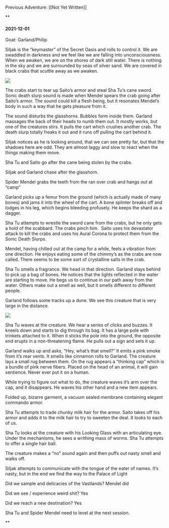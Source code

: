 Previous Adventure: [[Not Yet Written]]

**

#### 2021-12-01

Goat: Garland/Philip

  

Siljak is the “keymaster” of the Secret Oasis and rolls to control it. We are swaddled in darkness and we feel like we are falling into unconsciousness. When we awaken, we are on the shores of dark still water. There is nothing in the sky and we are surrounded by seas of silver sand. We are covered in black crabs that scuttle away as we awaken. 

![](https://lh4.googleusercontent.com/YuC3AV_DQk5-oLZdDQiDMqOyaV_3nAKcQL5Dk3MAaPt5RA52DOOm9u1fkxEeEWj_1UvyP7N18Hvh8VRBHxFE2x49x3HNj_B3WHcgVLCYud3rAhRa_rrmvKBMozeTa05GJN82N9r--gGjC63HWw)

The crabs start to tear up Saito’s armor and steal Sha Tu’s cane sword. Sonic death slurp sound is made when Mendel spears the crab going after Saito’s armor. The sound could kill a flesh being, but it resonates Mendel’s body in such a way that he gets pleasure from it. 

  

The sound disturbs the glasshorns. Bubbles form inside them. Garland massages the back of their heads to numb them out. It mostly works, but one of the creatures stirs. It pulls the cart which crushes another crab. The death slurp totally freaks it out and it runs off pulling the cart behind it.

  

Siljak notices as he is looking around, that we can see pretty far, but that the shadows here are odd. They are almost laggy and slow to react when the things making them move. 

  

Sha Tu and Saito go after the cane being stolen by the crabs.

Siljak and Garland chase after the glasshorn.

Spider Mendel grabs the teeth from the ran over crab and hangs out at “camp”

  

Garland picks up a femur from the ground (which is actually made of many bones) and jams it into the wheel of the cart. A bone splinter breaks off and lodges in his leg, which begins bleeding profusely. He keeps the shard as a dagger.

  

Sha Tu attempts to wrestle the sword cane from the crabs, but he only gets a hold of the scabbard. The crabs pinch him.  Saito uses his devastator attack to kill the crabs and uses his Aural Corona to protect them from the Sonic Death Slurps. 

  

Mendel, having chilled out at the camp for a while, feels a vibration from one direction. He enjoys eating some of the chimmy’s as the crabs are now called. There seems to be some sort of crystalline salts in the crab. 

  

Sha Tu smells a fragrance. We head in that direction. Garland stays behind to pick up a bag of bones. He notices that the lights reflected in the water are starting to move. He begs us to continue in our path away from the water. Others make out a smell as well, but it smells different to different people.

  

Garland follows some tracks up a dune. We see this creature that is very large in the distance.

  

![](https://lh4.googleusercontent.com/oGwrsMo6d5tVjOoveglA6XzLWvYdTSg0Uz4_zcvC6LgSzuLSY4yxZDxJHjPlanOaFa3H0mSmblgosVAG1RsUkmGmWERs0aqVo8tIOfP8Nn1HEkzLcCXjZLuChvHOAN1lPM3oJbE5rlCcK9w6Qw)

  

Sha Tu waves at the creature. We hear a series of clicks and buzzes. It kneels down and starts to dig through its bag. It has a large pole with trinkets attached to it. When it sticks the pole into the ground, the opposite end erupts in a non-threatening flame. He pulls out a sign and sets it up. 

  

Garland walks up and asks, “Hey, what’s that smell?” It emits a pink smoke from it’s rear vents. It smells like cinnamon rolls to Garland. The creature lays a small rug between them. On the rug appears a “thinking cap” which is a bundle of pink nerve fibers. Placed on the head of an animal, it will gain sentience. Never ever put it on a human. 

  

While trying to figure out what to do, the creature waves it’s arm over the cap, and it disappears. He waves his other hand and a new item appears. 

  

Folded up, bizarre garment, a vacuum sealed membrane containing elegant commando armor. 

  

Sha Tu attempts to trade chunky milk hair for the armor. Saito takes off his armor and adds it to the milk hair to try to sweeten the deal. It looks to each of us.

  

Sha Tu looks at the creature with his Looking Glass with an articulating eye. Under the mechanisms, he sees a writhing mass of worms. Sha Tu attempts to offer a single hair ball.

  

The creature makes a “no” sound again and then puffs out nasty smell and walks off. 

  

Siljak attempts to communicate with the tongue of the eater of names. It’s nasty, but in the end we find the way to the Palace of Light

  

Did we sample and delicacies of the Vastlands? Mendel did

Did we see / experience weird shit? Yes

Did we reach a new destination? Yes

  

Sha Tu and Spider Mendel need to level at the next session.

**
